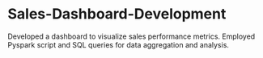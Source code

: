 # Sales-Dashboard-Development
Developed a dashboard to visualize sales performance metrics.  Employed Pyspark script and SQL queries for data aggregation and analysis.
